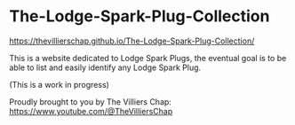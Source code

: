 # The-Lodge-Spark-Plug-Collection

https://thevillierschap.github.io/The-Lodge-Spark-Plug-Collection/

This is a website dedicated to Lodge Spark Plugs, the eventual goal is to be able to list and easily identify any Lodge Spark Plug.


(This is a work in progress)


Proudly brought to you by The Villiers Chap: https://www.youtube.com/@TheVilliersChap
